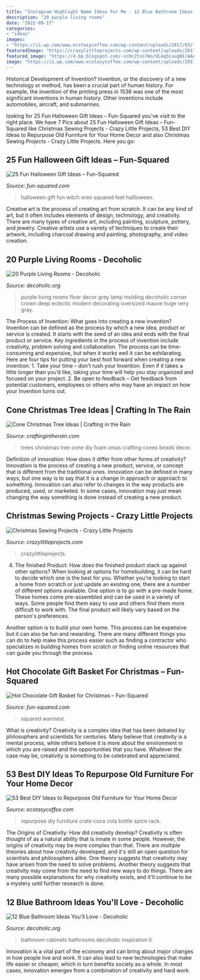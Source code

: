 ```yaml
---
title: "Instagram Highlight Name Ideas For Me - 12 Blue Bathroom Ideas You&#039;ll Love"
description: "20 purple living rooms"
date: "2022-09-17"
categories:
- "ideas"
images:
- "https://i1.wp.com/www.ecstasycoffee.com/wp-content/uploads/2017/03/Turn-a-Vintage-Coca-Cola-Bottle-Crate-into-a-Spice-Rack.jpg?resize=600%2C800"
featuredImage: "https://crazylittleprojects.com/wp-content/uploads/2017/11/Christmas-Sewing-Projects.png"
featured_image: "https://4.bp.blogspot.com/-vcNcZtns7Wo/ULAq5CuugNI/AAAAAAAADAM/ZDg9GIYtYvk/s1600/2-IMG_7067.JPG"
image: "https://i1.wp.com/www.ecstasycoffee.com/wp-content/uploads/2017/03/Turn-a-Vintage-Coca-Cola-Bottle-Crate-into-a-Spice-Rack.jpg?resize=600%2C800"
---
```



Historical Development of Invention?
Invention, or the discovery of a new technology or method, has been a crucial part of human history. For example, the invention of the printing press in 1536 was one of the most significant inventions in human history. Other inventions include automobiles, aircraft, and submarines.

	

		
looking for 25 Fun Halloween Gift Ideas – Fun-Squared you've visit to the right place. We have 7 Pics about 25 Fun Halloween Gift Ideas – Fun-Squared like Christmas Sewing Projects - Crazy Little Projects, 53 Best DIY Ideas to Repurpose Old Furniture for Your Home Decor and also Christmas Sewing Projects - Crazy Little Projects. Here you go:
		
    
## 25 Fun Halloween Gift Ideas – Fun-Squared

<img loading=lazy src="http://fun-squared.com/wp-content/uploads/2016/09/oreo-witch-feet-1.jpg" onerror="this.onerror=null;this.src='https://tse2.mm.bing.net/th?id=OIP.aq_fwp3kZR8SKdkrwFDaiwHaLH&amp;pid=15.1';" alt="25 Fun Halloween Gift Ideas – Fun-Squared">

_Source: fun-squared.com_

>halloween gift fun witch oreo squared feet hallloween. 

	

Creative art is the process of creating art from scratch. It can be any kind of art, but it often includes elements of design, technology, and creativity. There are many types of creative art, including painting, sculpture, pottery, and jewelry. Creative artists use a variety of techniques to create their artwork, including charcoal drawing and painting, photography, and video creation.

    
## 20 Purple Living Rooms - Decoholic

<img loading=lazy src="http://decoholic.org/wp-content/uploads/2012/03/purple-living-room-designs1.jpg" onerror="this.onerror=null;this.src='https://tse2.mm.bing.net/th?id=OIP.qjunFwzZZhjCGuUz5bgy1gHaKQ&amp;pid=15.1';" alt="20 Purple Living Rooms - Decoholic">

_Source: decoholic.org_

>purple living rooms floor decor grey lamp molding decoholic corner crown deep eclectic modern decorating oversized mauve huge very gray. 

	

The Process of Invention: What goes into creating a new invention?
Invention can be defined as the process by which a new idea, product or service is created. It starts with the seed of an idea and ends with the final product or service. Key ingredients in the process of invention include creativity, problem solving and collaboration. The process can be time-consuming and expensive, but when it works well it can be exhilarating. Here are four tips for putting your best foot forward when creating a new invention: 1. Take your time – don’t rush your Invention. Even if it takes a little longer than you’d like, taking your time will help you stay organized and focused on your project. 2. Be open to feedback – Get feedback from potential customers, employees or others who may have an impact on how your Invention turns out. 
    
## Cone Christmas Tree Ideas | Crafting In The Rain

<img loading=lazy src="https://4.bp.blogspot.com/-vcNcZtns7Wo/ULAq5CuugNI/AAAAAAAADAM/ZDg9GIYtYvk/s1600/2-IMG_7067.JPG" onerror="this.onerror=null;this.src='https://tse4.mm.bing.net/th?id=OIP.bYN6YVVGB8MYcFZbMTQrygAAAA&amp;pid=15.1';" alt="Cone Christmas Tree Ideas | Crafting in the Rain">

_Source: craftingintherain.com_

>trees christmas tree cone diy foam xmas crafting cones beads decor. 

	

Definition of innovation: How does it differ from other forms of creativity?
Innovation is the process of creating a new product, service, or concept that is different from the traditional ones. Innovation can be defined in many ways, but one way is to say that it is a change in approach or approach to something. Innovation can also refer to changes in the way products are produced, used, or marketed. In some cases, innovation may just mean changing the way something is done instead of creating a new product.

    
## Christmas Sewing Projects - Crazy Little Projects

<img loading=lazy src="https://crazylittleprojects.com/wp-content/uploads/2017/11/Christmas-Sewing-Projects.png" onerror="this.onerror=null;this.src='https://tse4.mm.bing.net/th?id=OIP.CHuHAE1LR1a6Zq05Ndy6DgHaM9&amp;pid=15.1';" alt="Christmas Sewing Projects - Crazy Little Projects">

_Source: crazylittleprojects.com_

>crazylittleprojects. 

	

4. The finished Product: How does the finished product stack up against other options?
When looking at options for homebuilding, it can be hard to decide which one is the best for you. Whether you're looking to start a home from scratch or just update an existing one, there are a number of different options available. 
One option is to go with a pre-made home. These homes come pre-assembled and can be used in a variety of ways. Some people find them easy to use and others find them more difficult to work with. The final product will likely vary based on the person's preferences. 

Another option is to build your own home. This process can be expensive but it can also be fun and rewarding. There are many different things you can do to help make this process easier such as finding a contractor who specializes in building homes from scratch or finding online resources that can guide you through the process.

    
## Hot Chocolate Gift Basket For Christmas – Fun-Squared

<img loading=lazy src="https://fun-squared.com/wp-content/uploads/2016/11/Warmest-Wishes-Hot-Chocolate-Gift-Idea-for-Friends.png" onerror="this.onerror=null;this.src='https://tse2.mm.bing.net/th?id=OIP.j11EMxpr6hmNzTJz3Mb-MQHaSh&amp;pid=15.1';" alt="Hot Chocolate Gift Basket for Christmas – Fun-Squared">

_Source: fun-squared.com_

>squared warmest. 

	

What is creativity?
Creativity is a complex idea that has been debated by philosophers and scientists for centuries. Many believe that creativity is a mental process, while others believe it is more about the environment in which you are raised and the opportunities that you have. Whatever the case may be, creativity is something to be celebrated and appreciated.

    
## 53 Best DIY Ideas To Repurpose Old Furniture For Your Home Decor

<img loading=lazy src="https://i1.wp.com/www.ecstasycoffee.com/wp-content/uploads/2017/03/Turn-a-Vintage-Coca-Cola-Bottle-Crate-into-a-Spice-Rack.jpg?resize=600%2C800" onerror="this.onerror=null;this.src='https://tse2.mm.bing.net/th?id=OIP.rBCifOfrEULubvN4NOoRngHaJ4&amp;pid=15.1';" alt="53 Best DIY Ideas to Repurpose Old Furniture for Your Home Decor">

_Source: ecstasycoffee.com_

>repurpose diy furniture crate coca cola bottle spice rack. 

	

The Origins of Creativity: How did creativity develop?
Creativity is often thought of as a natural ability that is innate in some people. However, the origins of creativity may be more complex than that. There are multiple theories about how creativity developed, and it's still an open question for scientists and philosophers alike. One theory suggests that creativity may have arisen from the need to solve problems. Another theory suggests that creativity may come from the need to find new ways to do things. There are many possible explanations for why creativity exists, and it'll continue to be a mystery until further research is done.

    
## 12 Blue Bathroom Ideas You&#039;ll Love - Decoholic

<img loading=lazy src="http://decoholic.org/wp-content/uploads/2019/02/blue-bathroom-3-720x1080.jpg" onerror="this.onerror=null;this.src='https://tse4.mm.bing.net/th?id=OIP.RLgt6FLtFlYoO6QmULQSXgHaLH&amp;pid=15.1';" alt="12 Blue Bathroom Ideas You&#039;ll Love - Decoholic">

_Source: decoholic.org_

>bathroom cabinets bathrooms decoholic inspiration ll. 

	

Innovation is a vital part of the economy and can bring about major changes in how people live and work. It can also lead to new technologies that make life easier or cheaper, which in turn benefits society as a whole. In most cases, innovation emerges from a combination of creativity and hard work.

